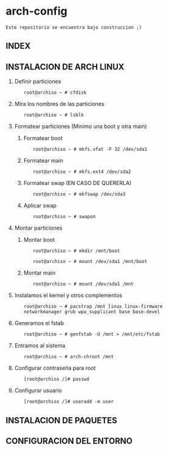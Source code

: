 # arch-config

```Este repositorio se encuentra bajo construccion ;)```

## INDEX

## INSTALACION DE ARCH LINUX
<ol>
<li>Definir particiones</li>
<ol>

```root@archiso ~ # cfdisk```
</ol>
<li>Mira los nombres de las particiones</li>
<ol>

```root@archiso ~ # lsblk```
</ol>
<li>Formatear particiones (Minimo una boot y otra main)</li>
<ol>
<li>Formatear boot</li>
<ol>

```root@archiso ~ # mkfs.vfat -F 32 /dev/sda1```
</ol>
<li>Formatear main</li>
<ol>

```root@archiso ~ # mkfs.ext4 /dev/sda2```
</ol>
<li>Formatear swap (EN CASO DE QUERERLA)</li>
<ol>

```root@archiso ~ # mkfswap /dev/sda3```
</ol>
<li>Aplicar swap</li>
<ol>

```root@archiso ~ # swapon```
</ol>
</ol>
<li> Montar particiones</li>
<ol>
<li> Montar boot</li>
<ol>

```root@archiso ~ # mkdir /mnt/boot```
</ol>
<ol>

```root@archiso ~ # mount /dev/sda1 /mnt/boot```
</ol>
<li> Montar main</li>
<ol>

```root@archiso ~ # mount /dev/sda1 /mnt```
</ol>
</ol>
<li>Instalamos el kernel y otros complementos</li>
<ol>

```root@archiso ~ # pacstrap /mnt linux linux-firmware networkmanager grub wpa_supplicant base base-devel ```
</ol>
<li>Generamos el fstab</li>
<ol>

```root@archiso ~ # genfstab -U /mnt > /mnt/etc/fstab```
</ol>
<li>Entramos al sistema</li>
<ol>

```root@archiso ~ # arch-chroot /mnt```
</ol>
<li>Configurar contraseña para root</li>
<ol>

```[root@archiso /]# passwd```
</ol>
<li>Configurar usuario</li>
<ol>

```[root@archiso /]# useradd -m user```
</ol>
</ol>
</ol>


## INSTALACION DE PAQUETES

## CONFIGURACION DEL ENTORNO
